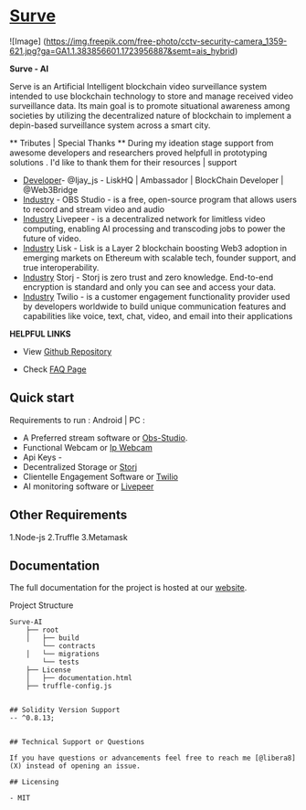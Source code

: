 # [Surve](https:denso.onrender.com/surve) 


![Image]
(https://img.freepik.com/free-photo/cctv-security-camera_1359-621.jpg?ga=GA1.1.383856601.1723956887&semt=ais_hybrid)

**Surve - AI**

Serve is an Artificial Intelligent blockchain video surveillance system intended to use blockchain technology to store and manage received video surveillance data. Its main goal is to promote situational awareness among societies by utilizing the decentralized nature of blockchain to implement a depin-based surveillance system across a smart city.

** Tributes | Special Thanks **
During my ideation stage support from awesome developers and researchers proved helpfull in prototyping solutions . I'd like to thank them for their resources | support 
- [Developer](https://x.com/Ijay_js)- @Ijay_js - LiskHQ | Ambassador | BlockChain Developer | @Web3Bridge
- [Industry](https://obsproject.com/) -  OBS Studio - is  a free, open-source program that allows users to record and stream video and audio
- [Industry](https://www.livepeer.org/) Livepeer - is a decentralized network for limitless video computing, enabling AI processing and transcoding jobs to power the future of video.
- [Industry](https://lisk.com/) Lisk - Lisk is a Layer 2 blockchain boosting Web3 adoption in emerging markets on Ethereum with scalable tech, founder support, and true interoperability.
- [Industry](https://www.storj.io/) Storj - Storj is zero trust and zero knowledge. End-to-end encryption is standard and only you can see and access your data.
- [Industry](https://www.twilio.com/en-us) Twilio - is a customer engagement functionality provider used by developers worldwide to build unique communication features and capabilities like voice, text, chat, video, and email into their applications


**HELPFUL LINKS**

- View <a href="https://github.com/creativetimofficial/soft-ui-dashboard" target="_blank">Github Repository</a>

- Check <a href="https://www.creative-tim.com/faq" target="_blank">FAQ Page</a>


## Quick start

Requirements to run : Android | PC  :

- A Preferred stream software or [Obs-Studio](https://www.creative-tim.com/product/soft-ui-dashboard?ref=readme-sud).
- Functional Webcam or [Ip Webcam](https://play.google.com/store/apps/details?id=com.pas.webcam&hl=en)
-  Api Keys -
-  Decentralized Storage or [Storj](https://www.storj.io/)
-  Clientelle Engagement Software or [Twilio](https://www.twilio.com/en-us)
-  AI monitoring software or [Livepeer](https://www.livepeer.org/)
  

## Other Requirements 

1.Node-js 
2.Truffle 
3.Metamask 


## Documentation
The full documentation for the project is hosted at our [website](https://denso.onrender.com).

Project Structure 
```
Surve-AI 
    ├── root
    │   ├── build
        └── contracts
    │   └── migrations
        └── tests
    ├── License
    │   ├── documentation.html
    ├── truffle-config.js 
  

## Solidity Version Support 
-- ^0.8.13;


## Technical Support or Questions

If you have questions or advancements feel free to reach me [@libera8](X) instead of opening an issue.

## Licensing

- MIT


